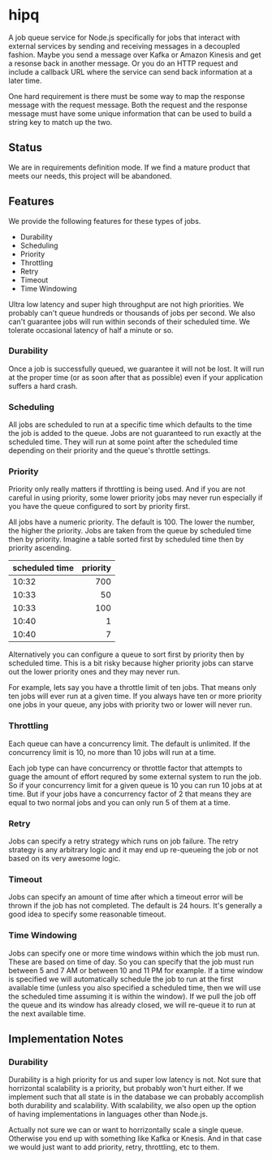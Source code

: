 # hipq

A job queue service for Node.js specifically for jobs that interact with external
services by sending and receiving messages in a decoupled fashion. Maybe you
send a message over Kafka or Amazon Kinesis and get a resonse back in another
message. Or you do an HTTP request and include a callback URL where the service
can send back information at a later time.

One hard requirement is there must be some way to map the response
message with the request message. Both the request and the response message must
have some unique information that can be used to build a string key to match up
the two.

## Status

We are in requirements definition mode. If we find a mature product that meets our needs, this
project will be abandoned. 

## Features

We provide the following features for these types of jobs.

* Durability
* Scheduling
* Priority
* Throttling
* Retry
* Timeout
* Time Windowing

Ultra low latency and super high throughput are not high priorities. We probably
can't queue hundreds or thousands of jobs per second. We also can't
guarantee jobs will run within seconds of their scheduled time. We tolerate
occasional latency of half a minute or so.

### Durability

Once a job is successfully queued, we guarantee it will not be lost. It will
run at the proper time (or as soon after that as possible) even if your
application suffers a hard crash.

### Scheduling

All jobs are scheduled to run at a specific time which defaults to the time the
job is added to the queue. Jobs are not guaranteed to run exactly at the
scheduled time. They will run at some point after the scheduled time depending
on their priority and the queue's throttle settings.

### Priority

Priority only really matters if throttling is being used. And if you are not
careful in using priority, some lower priority jobs may never run especially if
you have the queue configured to sort by priority first.

All jobs have a numeric priority. The default is 100. The lower the number, the
higher the priority. Jobs are taken from the queue by scheduled time then by
priority. Imagine a table sorted first by scheduled time then by priority
ascending.

scheduled time      | priority
:------------------ | -------:
10:32               |      700
10:33               |       50
10:33               |      100
10:40               |        1
10:40               |        7

Alternatively you can configure a queue to sort first by priority then by
scheduled time. This is a bit risky because higher priority jobs can starve out
the lower priority ones and they may never run.

For example, lets say you have a throttle limit of ten jobs. That means only ten
jobs will ever run at a given time. If you always have ten or more priority one
jobs in your queue, any jobs with priority two or lower will never run.

### Throttling

Each queue can have a concurrency limit. The default is unlimited. If the
concurrency limit is 10, no more than 10 jobs will run at a time.

Each job type can have concurrency or throttle factor that attempts to guage
the amount of effort requred by some external system to run the job. So if your
concurrency limit for a given queue is 10 you can run 10 jobs at at time. But
if your jobs have a concurrency factor of 2 that means they are equal to
two normal jobs and you can only run 5 of them at a time.

### Retry

Jobs can specify a retry strategy which runs on job failure. The retry strategy
is any arbitrary logic and it may end up re-queueing the job or not based on its
very awesome logic.

### Timeout

Jobs can specify an amount of time after which a timeout error will be thrown if
the job has not completed. The default is 24 hours. It's generally a good idea
to specify some reasonable timeout.

### Time Windowing

Jobs can specify one or more time windows within which the job must run. These
are based on time of day. So you can specify that the job must run between 5 and
7 AM or between 10 and 11 PM for example. If a time window is specified we will
automatically schedule the job to run at the first available time (unless you
also specified a scheduled time, then we will use the scheduled time assuming it
is  within the window). If we pull the job off the queue and its window has
already closed, we will re-queue it to run at the next available time.

## Implementation Notes

### Durability

Durability is a high priority for us and super low latency is not. Not sure that horrizontal 
scalability is a priority, but probably won't hurt either. If we implement such that all state
is in the database we can probably accomplish both durability and scalability. With scalability,
we also open up the option of having implementations in languages other than Node.js.

Actually not sure we can or want to horrizontally scale a single queue. Otherwise you end up 
with something like Kafka or Knesis. And in that case we would just want to add priority,
retry, throttling, etc to them.
